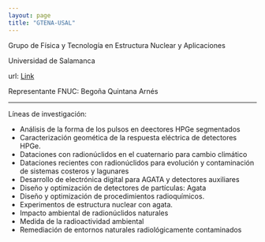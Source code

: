 ```yaml
---
layout: page
title: "GTENA-USAL"
---
```


Grupo de Física y Tecnología en Estructura Nuclear y Aplicaciones

Universidad de Salamanca

url: [Link](https://produccioncientifica.usal.es/grupos/3705/detalle)

Representante FNUC: Begoña Quintana Arnés

---

Líneas de investigación:

- Análisis de la forma de los pulsos en deectores HPGe segmentados
- Caracterización geomética de la respuesta eléctrica de detectores HPGe.
- Dataciones con radionúclidos en el cuaternario para cambio climático
- Dataciones recientes con radionúclidos para evolución y contaminación de sistemas costeros y lagunares
- Desarrollo de electrónica digital para AGATA y detectores auxiliares
- Diseño y optimización de detectores de partículas: Agata
- Diseño y optimización de procedimientos radioquímicos.
- Experimentos de estructura nuclear con agata.
- Impacto ambiental de radionúclidos naturales
- Medida de la radioactividad ambiental
- Remediación de entornos naturales radiológicamente contaminados
